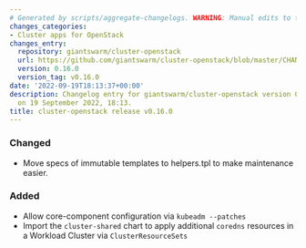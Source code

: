 ```yaml
---
# Generated by scripts/aggregate-changelogs. WARNING: Manual edits to this files will be overwritten.
changes_categories:
- Cluster apps for OpenStack
changes_entry:
  repository: giantswarm/cluster-openstack
  url: https://github.com/giantswarm/cluster-openstack/blob/master/CHANGELOG.md#0160---2022-09-19
  version: 0.16.0
  version_tag: v0.16.0
date: '2022-09-19T18:13:37+00:00'
description: Changelog entry for giantswarm/cluster-openstack version 0.16.0, published
  on 19 September 2022, 18:13.
title: cluster-openstack release v0.16.0
---
```


### Changed
- Move specs of immutable templates to helpers.tpl to make maintenance easier.
### Added
- Allow core-component configuration via `kubeadm --patches`
- Import the `cluster-shared` chart to apply additional `coredns` resources in a Workload Cluster via `ClusterResourceSets`
